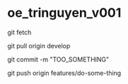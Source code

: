 # oe_tringuyen_v001

git fetch

git pull origin develop

git commit -m "TOO_SOMETHING"

git push origin features/do-some-thing
